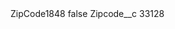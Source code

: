 <?xml version="1.0" encoding="UTF-8"?>
<CustomMetadata xmlns="http://soap.sforce.com/2006/04/metadata" xmlns:xsi="http://www.w3.org/2001/XMLSchema-instance" xmlns:xsd="http://www.w3.org/2001/XMLSchema">
    <label>ZipCode1848</label>
    <protected>false</protected>
    <values>
        <field>Zipcode__c</field>
        <value xsi:type="xsd:string">33128</value>
    </values>
</CustomMetadata>
